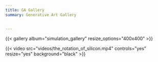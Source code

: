 ```yaml
---
title: GA Gallery
summary: Generative Art Gallery


---
```



{{< gallery album="simulation_gallery" resize_options="400x400" >}}

<!-- Video -->
{{< video src="videos/the_rotation_of_silicon.mp4" controls="yes" resize="yes" background="black" >}}
